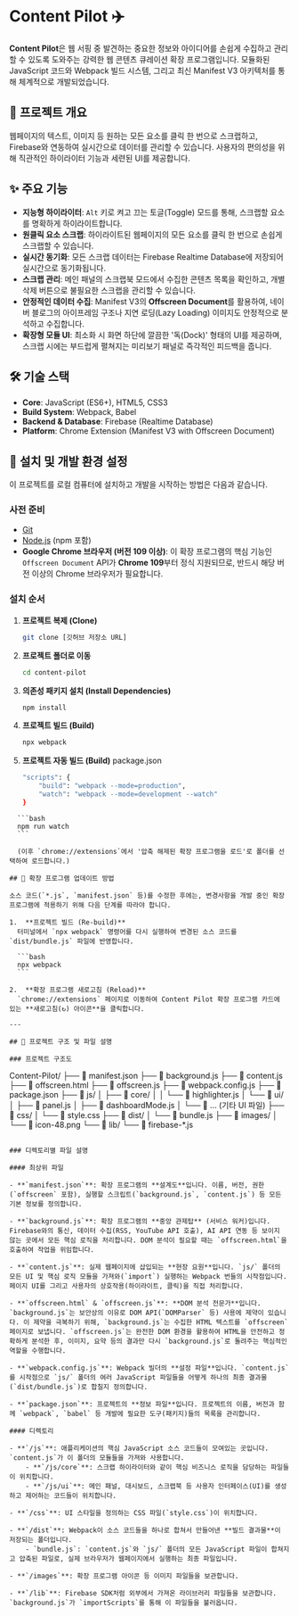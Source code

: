 # Content Pilot ✈️

**Content Pilot**은 웹 서핑 중 발견하는 중요한 정보와 아이디어를 손쉽게 수집하고 관리할 수 있도록 도와주는 강력한 웹 콘텐츠 큐레이션 확장 프로그램입니다. 모듈화된 JavaScript 코드와 Webpack 빌드 시스템, 그리고 최신 Manifest V3 아키텍처를 통해 체계적으로 개발되었습니다.

## 📖 프로젝트 개요

웹페이지의 텍스트, 이미지 등 원하는 모든 요소를 클릭 한 번으로 스크랩하고, Firebase와 연동하여 실시간으로 데이터를 관리할 수 있습니다. 사용자의 편의성을 위해 직관적인 하이라이터 기능과 세련된 UI를 제공합니다.

## ✨ 주요 기능

- **지능형 하이라이터**: `Alt` 키로 켜고 끄는 토글(Toggle) 모드를 통해, 스크랩할 요소를 명확하게 하이라이트합니다.
- **원클릭 요소 스크랩**: 하이라이트된 웹페이지의 모든 요소를 클릭 한 번으로 손쉽게 스크랩할 수 있습니다.
- **실시간 동기화**: 모든 스크랩 데이터는 Firebase Realtime Database에 저장되어 실시간으로 동기화됩니다.
- **스크랩 관리**: 메인 패널의 스크랩북 모드에서 수집한 콘텐츠 목록을 확인하고, 개별 삭제 버튼으로 불필요한 스크랩을 관리할 수 있습니다.
- **안정적인 데이터 수집**: Manifest V3의 **Offscreen Document**를 활용하여, 네이버 블로그의 아이프레임 구조나 지연 로딩(Lazy Loading) 이미지도 안정적으로 분석하고 수집합니다.
- **확장형 모듈 UI**: 최소화 시 화면 하단에 깔끔한 '독(Dock)' 형태의 UI를 제공하며, 스크랩 시에는 부드럽게 펼쳐지는 미리보기 패널로 즉각적인 피드백을 줍니다.

## 🛠️ 기술 스택

- **Core**: JavaScript (ES6+), HTML5, CSS3
- **Build System**: Webpack, Babel
- **Backend & Database**: Firebase (Realtime Database)
- **Platform**: Chrome Extension (Manifest V3 with Offscreen Document)

## 🚀 설치 및 개발 환경 설정

이 프로젝트를 로컬 컴퓨터에 설치하고 개발을 시작하는 방법은 다음과 같습니다.

### 사전 준비

- [Git](https://git-scm.com/)
- [Node.js](https://nodejs.org/ko) (npm 포함)
- **Google Chrome 브라우저 (버전 109 이상)**: 이 확장 프로그램의 핵심 기능인 `Offscreen Document` API가 **Chrome 109**부터 정식 지원되므로, 반드시 해당 버전 이상의 Chrome 브라우저가 필요합니다.

### 설치 순서

1.  **프로젝트 복제 (Clone)**
    ```bash
    git clone [깃허브 저장소 URL]
    ```

2.  **프로젝트 폴더로 이동**
    ```bash
    cd content-pilot
    ```

3.  **의존성 패키지 설치 (Install Dependencies)**
    ```bash
    npm install
    ```

4.  **프로젝트 빌드 (Build)**
    ```bash
    npx webpack
    ```

5.  **프로젝트 자동 빌드 (Build)**
    package.json
    ```bash
    "scripts": {
        "build": "webpack --mode=production",
        "watch": "webpack --mode=development --watch"
    }
  ```
    ```bash
    npm run watch
    ```

    (이후 `chrome://extensions`에서 '압축 해제된 확장 프로그램을 로드'로 폴더를 선택하여 로드합니다.)

## 🔄 확장 프로그램 업데이트 방법

소스 코드(`*.js`, `manifest.json` 등)를 수정한 후에는, 변경사항을 개발 중인 확장 프로그램에 적용하기 위해 다음 단계를 따라야 합니다.

1.  **프로젝트 빌드 (Re-build)**
    터미널에서 `npx webpack` 명령어를 다시 실행하여 변경된 소스 코드를 `dist/bundle.js` 파일에 반영합니다.

    ```bash
    npx webpack
    ```

2.  **확장 프로그램 새로고침 (Reload)**
    `chrome://extensions` 페이지로 이동하여 Content Pilot 확장 프로그램 카드에 있는 **새로고침(↻) 아이콘**을 클릭합니다.

---

## 📂 프로젝트 구조 및 파일 설명

### 프로젝트 구조도

````

Content-Pilot/
├── 📄 manifest.json
├── 📄 background.js
├── 📄 content.js
├── 📄 offscreen.html
├── 📄 offscreen.js
├── 📄 webpack.config.js
├── 📄 package.json
├── 📁 js/
│   ├── 📁 core/
│   │   └── 📜 highlighter.js
│   └── 📁 ui/
│       ├── 📜 panel.js
│       ├── 📜 dashboardMode.js
│       └── 📜 ... (기타 UI 파일)
├── 📁 css/
│   └── 📜 style.css
├── 📁 dist/
│   └── 📜 bundle.js
├── 📁 images/
│   └── 📜 icon-48.png
└── 📁 lib/
└── 📜 firebase-\*.js

```

### 디렉토리별 파일 설명

#### 최상위 파일

- **`manifest.json`**: 확장 프로그램의 **설계도**입니다. 이름, 버전, 권한(`offscreen` 포함), 실행할 스크립트(`background.js`, `content.js`) 등 모든 기본 정보를 정의합니다.

- **`background.js`**: 확장 프로그램의 **중앙 관제탑** (서비스 워커)입니다. Firebase와의 통신, 데이터 수집(RSS, YouTube API 호출), AI API 연동 등 보이지 않는 곳에서 모든 핵심 로직을 처리합니다. DOM 분석이 필요할 때는 `offscreen.html`을 호출하여 작업을 위임합니다.

- **`content.js`**: 실제 웹페이지에 삽입되는 **현장 요원**입니다. `js/` 폴더의 모든 UI 및 핵심 로직 모듈을 가져와(`import`) 실행하는 Webpack 번들의 시작점입니다. 페이지 UI를 그리고 사용자의 상호작용(하이라이트, 클릭)을 직접 처리합니다.

- **`offscreen.html` & `offscreen.js`**: **DOM 분석 전문가**입니다. `background.js`는 보안상의 이유로 DOM API(`DOMParser` 등) 사용에 제약이 있습니다. 이 제약을 극복하기 위해, `background.js`는 수집한 HTML 텍스트를 `offscreen` 페이지로 보냅니다. `offscreen.js`는 완전한 DOM 환경을 활용하여 HTML을 안전하고 정확하게 분석한 후, 이미지, 요약 등의 결과만 다시 `background.js`로 돌려주는 핵심적인 역할을 수행합니다.

- **`webpack.config.js`**: Webpack 빌더의 **설정 파일**입니다. `content.js`를 시작점으로 `js/` 폴더의 여러 JavaScript 파일들을 어떻게 하나의 최종 결과물(`dist/bundle.js`)로 합칠지 정의합니다.

- **`package.json`**: 프로젝트의 **정보 파일**입니다. 프로젝트의 이름, 버전과 함께 `webpack`, `babel` 등 개발에 필요한 도구(패키지)들의 목록을 관리합니다.

#### 디렉토리

- **`/js`**: 애플리케이션의 핵심 JavaScript 소스 코드들이 모여있는 곳입니다. `content.js`가 이 폴더의 모듈들을 가져와 사용합니다.
    - **`/js/core`**: 스크랩 하이라이터와 같이 핵심 비즈니스 로직을 담당하는 파일들이 위치합니다.
    - **`/js/ui`**: 메인 패널, 대시보드, 스크랩북 등 사용자 인터페이스(UI)를 생성하고 제어하는 코드들이 위치합니다.

- **`/css`**: UI 스타일을 정의하는 CSS 파일(`style.css`)이 위치합니다.

- **`/dist`**: Webpack이 소스 코드들을 하나로 합쳐서 만들어낸 **빌드 결과물**이 저장되는 폴더입니다.
    - `bundle.js`: `content.js`와 `js/` 폴더의 모든 JavaScript 파일이 합쳐지고 압축된 파일로, 실제 브라우저가 웹페이지에서 실행하는 최종 파일입니다.

- **`/images`**: 확장 프로그램 아이콘 등 이미지 파일들을 보관합니다.

- **`/lib`**: Firebase SDK처럼 외부에서 가져온 라이브러리 파일들을 보관합니다. `background.js`가 `importScripts`를 통해 이 파일들을 불러옵니다.
```